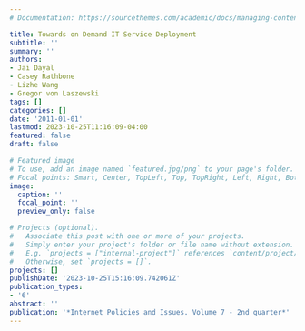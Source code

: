 ```yaml
---
# Documentation: https://sourcethemes.com/academic/docs/managing-content/

title: Towards on Demand IT Service Deployment
subtitle: ''
summary: ''
authors:
- Jai Dayal
- Casey Rathbone
- Lizhe Wang
- Gregor von Laszewski
tags: []
categories: []
date: '2011-01-01'
lastmod: 2023-10-25T11:16:09-04:00
featured: false
draft: false

# Featured image
# To use, add an image named `featured.jpg/png` to your page's folder.
# Focal points: Smart, Center, TopLeft, Top, TopRight, Left, Right, BottomLeft, Bottom, BottomRight.
image:
  caption: ''
  focal_point: ''
  preview_only: false

# Projects (optional).
#   Associate this post with one or more of your projects.
#   Simply enter your project's folder or file name without extension.
#   E.g. `projects = ["internal-project"]` references `content/project/deep-learning/index.md`.
#   Otherwise, set `projects = []`.
projects: []
publishDate: '2023-10-25T15:16:09.742061Z'
publication_types:
- '6'
abstract: ''
publication: '*Internet Policies and Issues. Volume 7 - 2nd quarter*'
---
```

